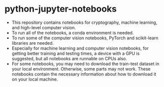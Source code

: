 # python-jupyter-notebooks
* This repository contains notebooks for cryptography, machine learning, and high-level computer vision.
* To run all of the notebooks, a conda environment is needed.
* To run some of the computer vision notebooks, PyTorch and scikit-learn libraries are needed.
* Especially for machine learning and computer vision notebooks, for getting better training and testing times, a device with a GPU is suggested, but all notebooks are runnable on CPUs also.
* For some notebooks, you may need to download the train-test dataset in your local environment. Otherwise, some parts may not work. These notebooks contain the necessary information about how to download it on your local machine.
